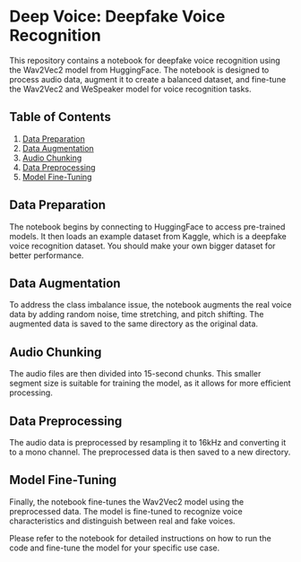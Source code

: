 # Deep Voice: Deepfake Voice Recognition

This repository contains a notebook for deepfake voice recognition using the Wav2Vec2 model from HuggingFace. The notebook is designed to process audio data, augment it to create a balanced dataset, and fine-tune the Wav2Vec2 and WeSpeaker model for voice recognition tasks.

## Table of Contents

1. [Data Preparation](#data-preparation)
2. [Data Augmentation](#data-augmentation)
3. [Audio Chunking](#audio-chunking)
4. [Data Preprocessing](#data-preprocessing)
5. [Model Fine-Tuning](#model-fine-tuning)

## Data Preparation

The notebook begins by connecting to HuggingFace to access pre-trained models. It then loads an example dataset from Kaggle, which is a deepfake voice recognition dataset. You should make your own bigger dataset for better performance.

## Data Augmentation

To address the class imbalance issue, the notebook augments the real voice data by adding random noise, time stretching, and pitch shifting. The augmented data is saved to the same directory as the original data.

## Audio Chunking

The audio files are then divided into 15-second chunks. This smaller segment size is suitable for training the model, as it allows for more efficient processing.

## Data Preprocessing

The audio data is preprocessed by resampling it to 16kHz and converting it to a mono channel. The preprocessed data is then saved to a new directory.

## Model Fine-Tuning

Finally, the notebook fine-tunes the Wav2Vec2 model using the preprocessed data. The model is fine-tuned to recognize voice characteristics and distinguish between real and fake voices.

Please refer to the notebook for detailed instructions on how to run the code and fine-tune the model for your specific use case.
